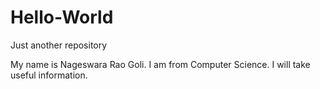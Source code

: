 # Hello-World
Just another repository

My name is Nageswara Rao Goli.
I am from Computer Science.
I will take useful information.
